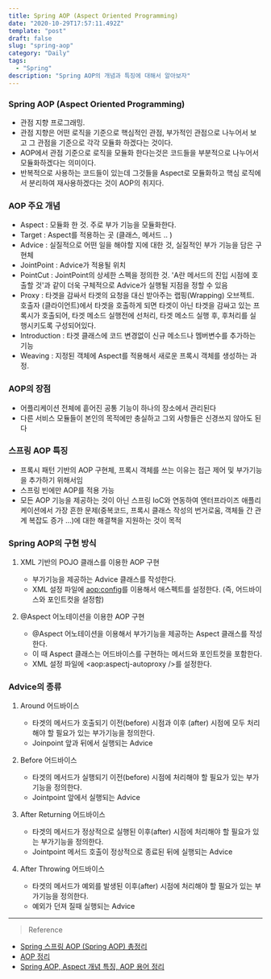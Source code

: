 ```yaml
---
title: Spring AOP (Aspect Oriented Programming)
date: "2020-10-29T17:57:11.492Z"
template: "post"
draft: false
slug: "spring-aop"
category: "Daily"
tags:
  - "Spring"
description: "Spring AOP의 개념과 특징에 대해서 알아보자"
---
```


### Spring AOP (Aspect Oriented Programming)
- 관점 지향 프로그래밍. 
- 관점 지향은 어떤 로직을 기준으로 핵심적인 관점, 부가적인 관점으로 나누어서 보고 그 관점을 기준으로 각각 모듈화 하겠다는 것이다.
- AOP에서 관점 기준으로 로직을 모듈화 한다는것은 코드들을 부분적으로 나누어서 모듈화하겠다는 의미이다.
- 반복적으로 사용하는 코드들이 있는데 그것들을 Aspect로 모듈화하고 핵심 로직에서 분리하여 재사용하겠다는 것이 AOP의 취지다.

### AOP 주요 개념
- Aspect : 모듈화 한 것. 주로 부가 기능을 모듈화한다.
- Target : Aspect를 적용하는 곳 (클래스, 메서드 .. )
- Advice : 실질적으로 어떤 일을 해야할 지에 대한 것, 실질적인 부가 기능을 담은 구현체
- JointPoint : Advice가 적용될 위치
- PointCut : JointPoint의 상세한 스펙을 정의한 것. 'A란 메서드의 진입 시점에 호출할 것'과 같이 더욱 구체적으로 Advice가 실행될 지점을 정할 수 있음
- Proxy : 타겟을 감싸서 타겟의 요청을 대신 받아주는 랩핑(Wrapping) 오브젝트. 호출자 (클라이언트)에서 타겟을 호출하게 되면 타겟이 아닌 타겟을 감싸고 있는 프록시가 호출되어, 타겟 메소드 실행전에 선처리, 타겟 메소드 실행 후, 후처리를 실행시키도록 구성되어있다.
- Introduction : 타겟 클래스에 코드 변경없이 신규 메소드나 멤버변수를 추가하는 기능
- Weaving : 지정된 객체에 Aspect를 적용해서 새로운 프록시 객체를 생성하는 과정. 

### AOP의 장점
- 어플리케이션 전체에 흩어진 공통 기능이 하나의 장소에서 관리된다
- 다른 서비스 모듈들이 본인의 목적에만 충실하고 그외 사항들은 신경쓰지 않아도 된다

### 스프링 AOP 특징
- 프록시 패턴 기반의 AOP 구현체, 프록시 객체를 쓰는 이유는 접근 제어 및 부가기능을 추가하기 위해서임
- 스프링 빈에만 AOP를 적용 가능
- 모든 AOP 기능을 제공하는 것이 아닌 스프링 IoC와 연동하여 엔터프라이즈 애플리케이션에서 가장 흔한 문제(중복코드, 프록시 클래스 작성의 번거로움, 객체들 간 관계 복잡도 증가 ...)에 대한 해결책을 지원하는 것이 목적

### Spring AOP의 구현 방식
1. XML 기반의 POJO 클래스를 이용한 AOP 구현
    - 부가기능을 제공하는 Advice 클래스를 작성한다.
    - XML 설정 파일에 <aop:config>를 이용해서 애스펙트를 설정한다. (즉, 어드바이스와 포인트컷을 설정함)

2. @Aspect 어노테이션을 이용한 AOP 구현
    - @Aspect 어노테이션을 이용해서 부가기능을 제공하는 Aspect 클래스를 작성한다.
    - 이 때 Aspect 클래스는 어드바이스를 구현하는 메서드와 포인트컷을 포함한다.
    - XML 설정 파일에 <aop:aspectj-autoproxy />를 설정한다.


### Advice의 종류
1. Around 어드바이스
    - 타겟의 메서드가 호출되기 이전(before) 시점과 이후 (after) 시점에 모두 처리해야 할 필요가 있는 부가기능을 정의한다.
    - Joinpoint 앞과 뒤에서 실행되는 Advice

2. Before 어드바이스
    - 타겟의 메서드가 실행되기 이전(before) 시점에 처리해야 할 필요가 있는 부가기능을 정의한다.
    - Jointpoint 앞에서 실행되는 Advice

3. After Returning 어드바이스
    - 타겟의 메서드가 정상적으로 실행된 이후(after) 시점에 처리해야 할 필요가 있는 부가기능을 정의한다.
    - Jointpoint 메서드 호출이 정상적으로 종료된 뒤에 실행되는 Advice

4. After Throwing 어드바이스
    - 타겟의 메서드가 예외를 발생된 이후(after) 시점에 처리해야 할 필요가 있는 부가기능을 정의한다.
    - 예외가 던져 질때 실행되는 Advice


<hr>

> Reference
- [Spring 스프링 AOP (Spring AOP) 총정리](https://engkimbs.tistory.com/746)
- [AOP 정리](https://jojoldu.tistory.com/71)
- [Spring AOP, Aspect 개념 특징, AOP 용어 정리](https://shlee0882.tistory.com/206)